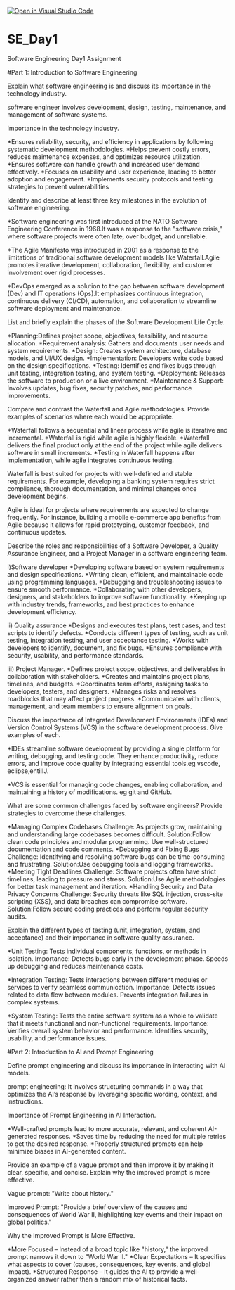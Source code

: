 [![Open in Visual Studio Code](https://classroom.github.com/assets/open-in-vscode-2e0aaae1b6195c2367325f4f02e2d04e9abb55f0b24a779b69b11b9e10269abc.svg)](https://classroom.github.com/online_ide?assignment_repo_id=18368429&assignment_repo_type=AssignmentRepo)
# SE_Day1
Software Engineering Day1 Assignment

#Part 1: Introduction to Software Engineering

Explain what software engineering is and discuss its importance in the technology industry.

software engineer involves development, design, testing, maintenance, and management of software systems.

Importance in the technology industry.

*Ensures reliability, security, and efficiency in applications by following systematic development methodologies.
*Helps prevent costly errors, reduces maintenance expenses, and optimizes resource utilization.
*Ensures software can handle growth and increased user demand effectively.
*Focuses on usability and user experience, leading to better adoption and engagement.
*Implements security protocols and testing strategies to prevent vulnerabilities


Identify and describe at least three key milestones in the evolution of software engineering.

*Software engineering was first introduced at the NATO Software Engineering Conference in 1968.It was a response to the "software crisis," where software projects were often late, over budget, and unreliable.

*The Agile Manifesto was introduced in 2001 as a response to the limitations of traditional software development models like Waterfall.Agile promotes iterative development, collaboration, flexibility, and customer involvement over rigid processes.

*DevOps emerged as a solution to the gap between software development (Dev) and IT operations (Ops).It emphasizes continuous integration, continuous delivery (CI/CD), automation, and collaboration to streamline software deployment and maintenance.

List and briefly explain the phases of the Software Development Life Cycle.

*Planning:Defines project scope, objectives, feasibility, and resource allocation.
*Requirement analysis: Gathers and documents user needs and system requirements.
*Design: Creates system architecture, database models, and UI/UX design.
*Implementation: Developers write code based on the design specifications.
*Testing: Identifies and fixes bugs through unit testing, integration testing, and system testing.
*Deployment: Releases the software to production or a live environment.
*Maintenance & Support: Involves updates, bug fixes, security patches, and performance improvements.


Compare and contrast the Waterfall and Agile methodologies. Provide examples of scenarios where each would be appropriate.

*Waterfall follows a sequential and linear process while agile is iterative and incremental.
*Waterfall is rigid while agile is highly flexible.
*Waterfall delivers the final product only at the end of the project while agile delivers software in small increments.
*Testing in Waterfall happens after implementation, while agile integrates continuous testing.

Waterfall is best suited for projects with well-defined and stable requirements. For example, developing a banking system requires strict compliance, thorough documentation, and minimal changes once development begins.

Agile is ideal for projects where requirements are expected to change frequently. For instance, building a mobile e-commerce app benefits from Agile because it allows for rapid prototyping, customer feedback, and continuous updates.

Describe the roles and responsibilities of a Software Developer, a Quality Assurance Engineer, and a Project Manager in a software engineering team.

i)Software developer
*Developing software based on system requirements and design specifications.
*Writing clean, efficient, and maintainable code using programming languages.
*Debugging and troubleshooting issues to ensure smooth performance.
*Collaborating with other developers, designers, and stakeholders to improve software functionality.
*Keeping up with industry trends, frameworks, and best practices to enhance development efficiency.

ii) Quality assurance
*Designs and executes test plans, test cases, and test scripts to identify defects.
*Conducts different types of testing, such as unit testing, integration testing, and user acceptance testing.
*Works with developers to identify, document, and fix bugs.
*Ensures compliance with security, usability, and performance standards.

iii) Project Manager.
*Defines project scope, objectives, and deliverables in collaboration with stakeholders.
*Creates and maintains project plans, timelines, and budgets.
*Coordinates team efforts, assigning tasks to developers, testers, and designers.
*Manages risks and resolves roadblocks that may affect project progress.
*Communicates with clients, management, and team members to ensure alignment on goals.


Discuss the importance of Integrated Development Environments (IDEs) and Version Control Systems (VCS) in the software development process. Give examples of each.

*IDEs streamline software development by providing a single platform for writing, debugging, and testing code. They enhance productivity, reduce errors, and improve code quality by integrating essential tools.eg vscode, eclipse,entilIJ.

*VCS is essential for managing code changes, enabling collaboration, and maintaining a history of modifications. eg git and GitHub.


What are some common challenges faced by software engineers? Provide strategies to overcome these challenges.

*Managing Complex Codebases
Challenge: As projects grow, maintaining and understanding large codebases becomes difficult.
Solution:Follow clean code principles and modular programming.
Use well-structured documentation and code comments.
*Debugging and Fixing Bugs
Challenge: Identifying and resolving software bugs can be time-consuming and frustrating.
Solution:Use debugging tools and logging frameworks.
*Meeting Tight Deadlines
Challenge: Software projects often have strict timelines, leading to pressure and stress.
Solution:Use Agile methodologies for better task management and iteration.
*Handling Security and Data Privacy Concerns
Challenge: Security threats like SQL injection, cross-site scripting (XSS), and data breaches can compromise software.
Solution:Follow secure coding practices and perform regular security audits.

Explain the different types of testing (unit, integration, system, and acceptance) and their importance in software quality assurance.

*Unit Testing: Tests individual components, functions, or methods in isolation.
Importance:
Detects bugs early in the development phase.
Speeds up debugging and reduces maintenance costs.

*Integration Testing: Tests interactions between different modules or services to verify seamless communication.
Importance:
Detects issues related to data flow between modules.
Prevents integration failures in complex systems.

*System Testing: Tests the entire software system as a whole to validate that it meets functional and non-functional requirements.
Importance:
Verifies overall system behavior and performance.
Identifies security, usability, and performance issues.


#Part 2: Introduction to AI and Prompt Engineering


Define prompt engineering and discuss its importance in interacting with AI models.

prompt engineering: It involves structuring commands in a way that optimizes the AI’s response by leveraging specific wording, context, and instructions.

Importance of Prompt Engineering in AI Interaction.

*Well-crafted prompts lead to more accurate, relevant, and coherent AI-generated responses.
*Saves time by reducing the need for multiple retries to get the desired response.
*Properly structured prompts can help minimize biases in AI-generated content.

Provide an example of a vague prompt and then improve it by making it clear, specific, and concise. Explain why the improved prompt is more effective.

Vague prompt: "Write about history."

Improved Prompt: "Provide a brief overview of the causes and consequences of World War II, highlighting key events and their impact on global politics."

Why the Improved Prompt is More Effective.

*More Focused – Instead of a broad topic like "history," the improved prompt narrows it down to "World War II."
*Clear Expectations – It specifies what aspects to cover (causes, consequences, key events, and global impact).
*Structured Response – It guides the AI to provide a well-organized answer rather than a random mix of historical facts.
